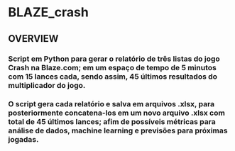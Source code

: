 # BLAZE_crash
 
## OVERVIEW

### Script em Python para gerar o relatório de três listas do jogo Crash na Blaze.com; em um espaço de tempo de 5 minutos com 15 lances cada, sendo assim, 45 últimos resultados do multiplicador do jogo.
### O script gera cada relatório e salva em arquivos .xlsx, para posteriormente concatena-los em um novo arquivo .xlsx com total de 45 últimos lances; afim de possíveis métricas para análise de dados, machine learning e previsões para próximas jogadas.
